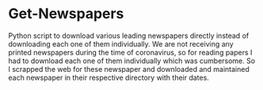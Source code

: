 # Get-Newspapers
Python script to download various leading newspapers directly instead of downloading each one of them individually.
We are not receiving any printed newspapers during the time of coronavirus, so for reading papers I had to download each one
of them individually which was cumbersome. So I scrapped the web for these newspaper and downloaded and maintained
each newspaper in their respective directory with their dates.
